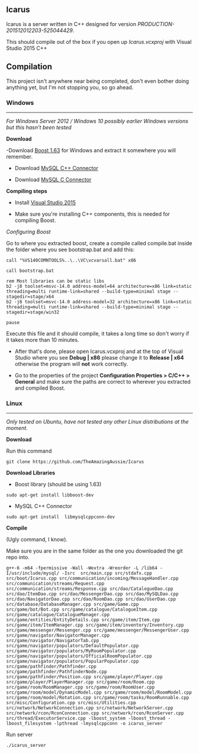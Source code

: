 ## Icarus

Icarus is a server written in C++ designed for version *PRODUCTION-201512012203-525044429*. 

This should compile out of the box if you open up *Icarus.vcxproj* with Visual Studio 2015 C++

## Compilation

This project isn't anywhere near being completed, don't even bother doing anything yet, but I'm not stopping you, so go ahead.

### Windows

---

*For Windows Server 2012 / Windows 10 possibly earlier Windows versions but this hasn't been tested*

**Download**

 -Download [Boost 1.63](http://www.boost.org/users/history/version_1_63_0.html) for Windows and extract it somewhere you will remember.
 
 - Download [MySQL C++ Connector](https://dev.mysql.com/downloads/connector/cpp/)
 
 - Download [MySQL C Connector](https://dev.mysql.com/downloads/connector/c/)

**Compiling steps**

- Install [Visual Studio 2015](https://www.microsoft.com/en-us/download/details.aspx?id=48146)

- Make sure you're installing C++ components, this is needed for compiling Boost.

*Configuring Boost*

Go to where you extracted boost, create a compile called compile.bat inside the folder where you see bootstrap.bat and add this:

```
call "%VS140COMNTOOLS%..\..\VC\vcvarsall.bat" x86
 
call bootstrap.bat
 
rem Most libraries can be static libs
b2 -j8 toolset=msvc-14.0 address-model=64 architecture=x86 link=static threading=multi runtime-link=shared --build-type=minimal stage --stagedir=stage/x64
b2 -j8 toolset=msvc-14.0 address-model=32 architecture=x86 link=static threading=multi runtime-link=shared --build-type=minimal stage --stagedir=stage/win32
 
pause
```

Execute this file and it should compile, it takes a long time so don't worry if it takes more than 10 minutes.

- After that's done, please open Icarus.vcxproj and at the top of Visual Studio where you see **Debug | x86** please change it to **Release | x64** otherwise the program will **not** work correctly.

- Go to the properties of the project **Configuration Properties > C/C++ > General** and make sure the paths are correct to wherever you extracted and compiled Boost.

### Linux

---

*Only tested on Ubuntu, have not tested any other Linux distributions at the moment.*

**Download**

Run this command

```git clone https://github.com/TheAmazingAussie/Icarus```

**Download Libraries**

- Boost library (should be using 1.63) 

```sudo apt-get install libboost-dev```

- MySQL C++ Connector

```sudo apt-get install  libmysqlcppconn-dev```

**Compile**

(Ugly command, I know).

Make sure you are in the same folder as the one you downloaded the git repo into.

```
g++-6 -m64 -fpermissive -Wall -Wextra -Wreorder -L /lib64 -I/usr/include/mysql/ -Isrc  src/main.cpp src/stdafx.cpp src/boot/Icarus.cpp src/communication/incoming/MessageHandler.cpp src/communication/streams/Request.cpp src/communication/streams/Response.cpp src/dao/CatalogueDao.cpp src/dao/ItemDao.cpp src/dao/MessengerDao.cpp src/dao/MySQLDao.cpp src/dao/NavigatorDao.cpp src/dao/RoomDao.cpp src/dao/UserDao.cpp src/database/DatabaseManager.cpp src/game/Game.cpp src/game/bot/Bot.cpp src/game/catalogue/CatalogueItem.cpp src/game/catalogue/CatalogueManager.cpp src/game/entities/EntityDetails.cpp src/game/item/Item.cpp src/game/item/ItemManager.cpp src/game/item/inventory/Inventory.cpp src/game/messenger/Messenger.cpp src/game/messenger/MessengerUser.cpp src/game/navigator/NavigatorManager.cpp src/game/navigator/NavigatorTab.cpp src/game/navigator/populators/DefaultPopulator.cpp src/game/navigator/populators/MyRoomPopulator.cpp src/game/navigator/populators/OfficialRoomPopulator.cpp src/game/navigator/populators/PopularPopulator.cpp src/game/pathfinder/Pathfinder.cpp src/game/pathfinder/PathfinderNode.cpp src/game/pathfinder/Position.cpp src/game/player/Player.cpp src/game/player/PlayerManager.cpp src/game/room/Room.cpp src/game/room/RoomManager.cpp src/game/room/RoomUser.cpp src/game/room/model/DynamicModel.cpp src/game/room/model/RoomModel.cpp src/game/room/model/Rotation.cpp src/game/room/tasks/RoomRunnable.cpp src/misc/Configuration.cpp src/misc/Utilities.cpp src/network/NetworkConnection.cpp src/network/NetworkServer.cpp src/network/rcon/RconConnection.cpp src/network/rcon/RconServer.cpp src/thread/ExecutorService.cpp -lboost_system -lboost_thread -lboost_filesystem -lpthread -lmysqlcppconn -o icarus_server
```

Run server

```./icarus_server```


